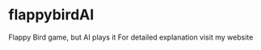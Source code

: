 # flappybirdAI
Flappy Bird game, but AI plays it
For detailed explanation visit my <a src = "https://sushantpatrikar.github.io/flappybirdAI.html">website</a>

